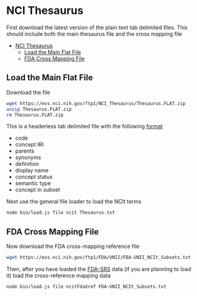 # NCI Thesaurus

First download the latest version of the plain text tab delimited files. This should include both
the main thesaurus file and the cross mapping file

- [NCI Thesaurus](#nci-thesaurus)
  - [Load the Main Flat File](#load-the-main-flat-file)
  - [FDA Cross Mapping File](#fda-cross-mapping-file)

## Load the Main Flat File

Download the file

```bash
wget https://evs.nci.nih.gov/ftp1/NCI_Thesaurus/Thesaurus.FLAT.zip
unzip Thesaurus.FLAT.zip
rm Thesaurus.FLAT.zip
```

This is a headerless tab delimited file with the following
[format](https://evs.nci.nih.gov/ftp1/NCI_Thesaurus/ReadMe.txt)

- code
- concept IRI
- parents
- synonyms
- definition
- display name
- concept status
- semantic type
- concept in subset

Next use the general file loader to load the NCIt terms

```bash
node bin/load.js file ncit Thesaurus.txt
```

## FDA Cross Mapping File

Now download the FDA cross-mapping reference file

```bash
wget https://evs.nci.nih.gov/ftp1/FDA/UNII/FDA-UNII_NCIt_Subsets.txt
```

Then, after you have loaded the [FDA-SRS](../fdaSrs) data (if you are planning to load it)
load the cross-reference mapping data

```bash
node bin/load.js file ncitFdaXref FDA-UNII_NCIt_Subsets.txt
```
